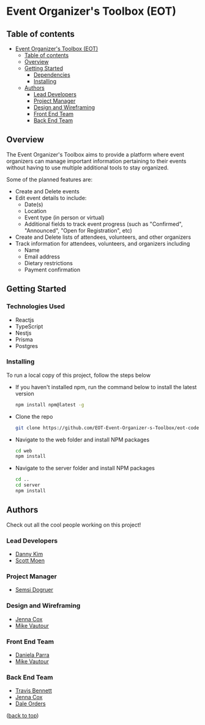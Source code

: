 # Event Organizer's Toolbox (EOT)

## Table of contents

- [Event Organizer's Toolbox (EOT)](#event-organizers-toolbox-eot)
  - [Table of contents](#table-of-contents)
  - [Overview](#overview)
  - [Getting Started](#getting-started)
    - [Dependencies](#dependencies)
    - [Installing](#installing)
  - [Authors](#authors)
    - [Lead Developers](#lead-developers)
    - [Project Manager](#project-manager)
    - [Design and Wireframing](#design-and-wireframing)
    - [Front End Team](#front-end-team)
    - [Back End Team](#back-end-team)

## Overview

The Event Organizer's Toolbox aims to provide a platform where event organizers can manage important information pertaining to their events without having to use multiple additional tools to stay organized.

Some of the planned features are:

- Create and Delete events
- Edit event details to include:
  - Date(s)
  - Location
  - Event type (in person or virtual)
  - Additional fields to track event progress (such as "Confirmed", "Announced", "Open for Registration", etc)
- Create and Delete lists of attendees, volunteers, and other organizers
- Track information for attendees, volunteers, and organizers including
  - Name
  - Email address
  - Dietary restrictions
  - Payment confirmation

## Getting Started

### Technologies Used

- Reactjs
- TypeScript
- Nestjs
- Prisma
- Postgres

### Installing

To run a local copy of this project, follow the steps below

- If you haven't installed npm, run the command below to install the latest version
  ```sh
  npm install npm@latest -g
  ```
- Clone the repo
  ```sh
  git clone https://github.com/EOT-Event-Organizer-s-Toolbox/eot-codebase.git
  ```
- Navigate to the web folder and install NPM packages
  ```sh
  cd web
  npm install
  ```
- Navigate to the server folder and install NPM packages
  ```sh
  cd ..
  cd server
  npm install
  ```

## Authors

Check out all the cool people working on this project!

### Lead Developers

- [Danny Kim](https://github.com/0916dhkim)
- [Scott Moen](https://github.com/skmoen)

### Project Manager

- [Semsi Dogruer](https://www.linkedin.com/in/semsi-dogruer/)

### Design and Wireframing

- [Jenna Cox](https://github.com/Jenna59)
- [Mike Vautour](https://github.com/igMike-V)

### Front End Team

- [Daniela Parra](https://github.com/parradaniela)
- [Mike Vautour](https://github.com/igMike-V)

### Back End Team

- [Travis Bennett](https://github.com/one2code)
- [Jenna Cox](https://github.com/Jenna59)
- [Dale Orders](https://github.com/DaleOrders)

<p align="left">(<a href="#readme-top">back to top</a>)</p>
